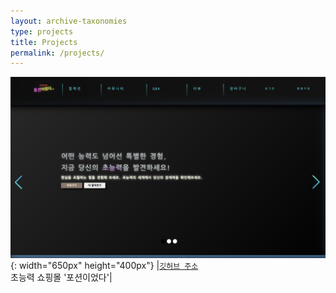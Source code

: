```yaml
---
layout: archive-taxonomies
type: projects
title: Projects
permalink: /projects/
---
```


![image](potion.png){: width="650px" height="400px"}
|[`깃허브 주소`](https://github.com/three-team1/main/tree/main)  
초능력 쇼핑몰 '포션이었다'|
